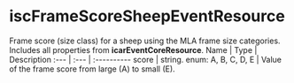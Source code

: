 # iscFrameScoreSheepEventResource
Frame score (size class) for a sheep using the MLA frame size categories.  
Includes all properties from **icarEventCoreResource**.
Name | Type | Description
:--- | :--- | :----------
score | string. enum: A, B, C, D, E | Value of the frame score from large (A) to small (E).